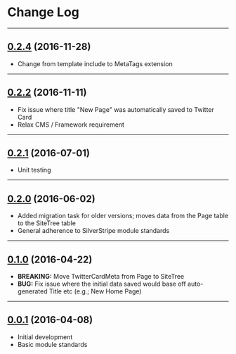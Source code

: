# Change Log
---

## [0.2.4](https://github.com/toastnz/twitter-card-meta/tree/0.2.4) (2016-11-28)

* Change from template include to MetaTags extension

---

## [0.2.2](https://github.com/toastnz/twitter-card-meta/tree/0.2.2) (2016-11-11)

* Fix issue where title "New Page" was automatically saved to Twitter Card
* Relax CMS / Framework requirement

---

## [0.2.1](https://github.com/toastnz/twitter-card-meta/tree/0.2.1) (2016-07-01)

* Unit testing

---

## [0.2.0](https://github.com/toastnz/twitter-card-meta/tree/0.2.0) (2016-06-02)

* Added migration task for older versions; moves data from the Page table to the SiteTree table
* General adherence to SilverStripe module standards

---

## [0.1.0](https://github.com/toastnz/twitter-card-meta/tree/0.1.0) (2016-04-22)

* **BREAKING:** Move TwitterCardMeta from Page to SiteTree
* **BUG:** Fix issue where the initial data saved would base off auto-generated Title etc (e.g.; New Home Page)

---

## [0.0.1](https://github.com/toastnz/twitter-card-meta/tree/0.0.1) (2016-04-08)

* Initial development
* Basic module standards
